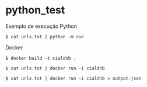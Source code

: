 # python_test
Exemplo de execução
Python
```
$ cat urls.txt | python -m run 
```
Docker 
```
$ docker build -t cialdnb .
```
```
$ cat urls.txt | docker run -i cialdnb 
```
```
$ cat urls.txt | docker run -i cialdnb > output.json 
```